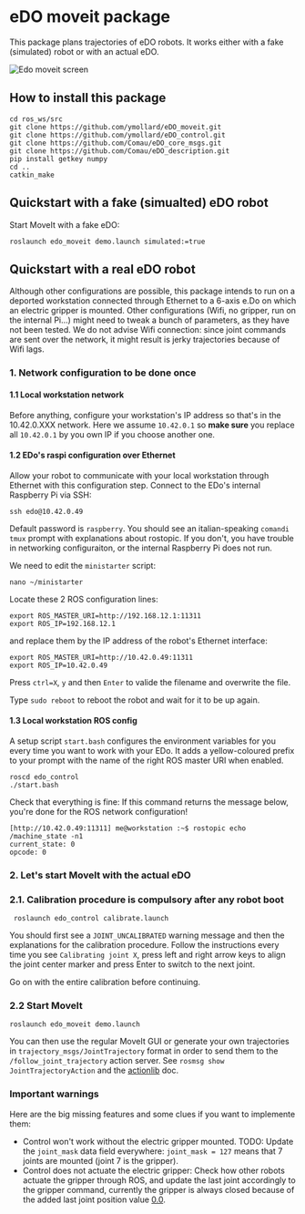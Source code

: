 # eDO moveit package

This package plans trajectories of eDO robots.
It works either with a fake (simulated) robot or with an actual eDO.

![Edo moveit screen](img/screen.png)

## How to install this package
```
cd ros_ws/src
git clone https://github.com/ymollard/eDO_moveit.git
git clone https://github.com/ymollard/eDO_control.git
git clone https://github.com/Comau/eDO_core_msgs.git
git clone https://github.com/Comau/eDO_description.git
pip install getkey numpy
cd ..
catkin_make
```

## Quickstart with a fake (simualted) eDO robot
Start MoveIt with a fake eDO:
```
roslaunch edo_moveit demo.launch simulated:=true
```

## Quickstart with a real eDO robot
Although other configurations are possible, this package intends to run on a deported workstation connected through Ethernet to a 6-axis e.Do on which an electric gripper is mounted.
Other configurations (Wifi, no gripper, run on the internal Pi...) might need to tweak a bunch of parameters, as they have not been tested. We do not advise Wifi connection: since joint commands are sent over the network, it might result is jerky trajectories because of Wifi lags.

### 1. Network configuration to be done once
#### 1.1 Local workstation network
Before anything, configure your workstation's IP address so that's in the 10.42.0.XXX network. Here we assume `10.42.0.1` so **make sure** you replace all `10.42.0.1` by you own IP if you choose another one.

#### 1.2 EDo's raspi configuration over Ethernet
Allow your robot to communicate with your local workstation through Ethernet with this configuration step.
Connect to the EDo's internal Raspberry Pi via SSH:
```
ssh edo@10.42.0.49
```
Default password is `raspberry`. You should see an italian-speaking `comandi tmux` prompt with explanations about rostopic.
If you don't, you have trouble in networking configuraiton, or the internal Raspberry Pi does not run.

We need to edit the `ministarter` script:
```
nano ~/ministarter
``` 
Locate these 2 ROS configuration lines:
```
export ROS_MASTER_URI=http://192.168.12.1:11311
export ROS_IP=192.168.12.1
```
and replace them by the IP address of the robot's Ethernet interface:
```
export ROS_MASTER_URI=http://10.42.0.49:11311
export ROS_IP=10.42.0.49
```
Press `ctrl=X`, `y` and then `Enter` to valide the filename and overwrite the file.

Type `sudo reboot` to reboot the robot and wait for it to be up again.

#### 1.3 Local workstation ROS config

A setup script `start.bash` configures the environment variables for you every time you want to work with your EDo.
It adds a yellow-coloured prefix to your prompt with the name of the right ROS master URI when enabled.

```
roscd edo_control
./start.bash
```

Check that everything is fine: If this command returns the message below, you're done for the ROS network configuration!
```
[http://10.42.0.49:11311] me@workstation :~$ rostopic echo /machine_state -n1
current_state: 0
opcode: 0
```
### 2. Let's start MoveIt with the actual eDO
### 2.1. Calibration procedure is compulsory after any robot boot
```
 roslaunch edo_control calibrate.launch
```
You should first see a `JOINT_UNCALIBRATED` warning message and then the explanations for the calibration procedure.
Follow the instructions every time you see `Calibrating joint X`, press left and right arrow keys to align the joint center marker and press Enter to switch to the next joint.

Go on with the entire calibration before continuing.

### 2.2 Start MoveIt
```
roslaunch edo_moveit demo.launch
```
You can then use the regular MoveIt GUI or generate your own trajectories in `trajectory_msgs/JointTrajectory` format in order to send them to the `/follow_joint_trajectory` action server. See `rosmsg show JointTrajectoryAction` and the [actionlib](http://wiki.ros.org/actionlib) doc.

### Important warnings
Here are the big missing features and some clues if you want to implemente them:
* Control won't work without the electric gripper mounted. TODO: Update the `joint_mask` data field everywhere: `joint_mask = 127` means that 7 joints are mounted (joint 7 is the gripper).
* Control does not actuate the electric gripper: Check how other robots actuate the gripper through ROS, and update the last joint accordingly to the gripper command, currently the gripper is always closed because of the added last joint position value [0.0](https://github.com/ymollard/eDO_control/blob/master/src/edo/states.py#L231).
